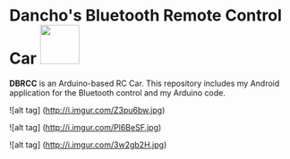 # Dancho's Bluetooth Remote Control Car       <img src="http://i.imgur.com/h7RAoo8.png" width="70" height="70">
**DBRCC** is an Arduino-based RC Car. This repository includes my Android application for the Bluetooth control and my Arduino code.

![alt tag] (http://i.imgur.com/Z3pu6bw.jpg)

![alt tag] (http://i.imgur.com/Pl6BeSF.jpg)

![alt tag] (http://i.imgur.com/3w2gb2H.jpg)
